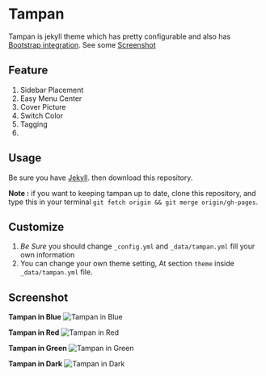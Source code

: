 Tampan
======

Tampan is jekyll theme which has pretty configurable and also has [Bootstrap integration](http://getbootstrap.com). See some [Screenshot](#screenshot)


## Feature
1. Sidebar Placement
2. Easy Menu Center
3. Cover Picture
4. Switch Color
5. Tagging
6. 

## Usage
Be sure you have [Jekyll](http://jekyllrb.com/docs/installation/). then download this repository.

**Note :** if you want to keeping tampan up to date, clone this repository, and type this in your terminal ``git fetch origin && git merge origin/gh-pages``.

## Customize
1. *Be Sure* you should change `_config.yml` and `_data/tampan.yml` fill your own information
2. You can change your own theme setting, At section ``theme`` inside `_data/tampan.yml` file.


## Screenshot
**Tampan in Blue**
![Tampan in Blue](http://media-cache-ak0.pinimg.com/736x/e0/7b/0c/e07b0cf23a9f192a52e45c981ed70f41.jpg)

**Tampan in Red**
![Tampan in Red](http://media-cache-ak0.pinimg.com/736x/da/9f/89/da9f89c35c2dfc9e4832946b5209e42a.jpg)

**Tampan in Green**
![Tampan in Green](http://media-cache-ec0.pinimg.com/736x/95/a5/7e/95a57e3fe2a73632e7e1ca0b98caf64f.jpg)

**Tampan in Dark**
![Tampan in Dark](http://media-cache-ec0.pinimg.com/736x/a8/d8/18/a8d8184caea758be843976c6505561f3.jpg)

